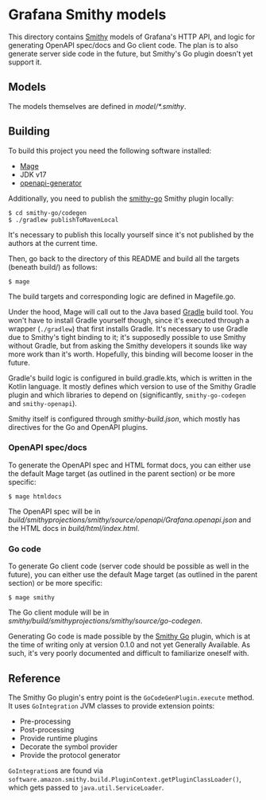 # Grafana Smithy models

This directory contains [Smithy](https://awslabs.github.io/smithy/) models of Grafana's HTTP API, and logic for
generating OpenAPI spec/docs and Go client code. The plan is to also generate server side code in the future,
but Smithy's Go plugin doesn't yet support it.

## Models

The models themselves are defined in _model/\*.smithy_.

## Building

To build this project you need the following software installed:

- [Mage](https://magefile.org/)
- JDK v17
- [openapi-generator](https://github.com/OpenAPITools/openapi-generator)

Additionally, you need to publish the [smithy-go](https://github.com/aws/smithy-go) Smithy plugin locally:

```console
$ cd smithy-go/codegen
$ ./gradlew publishToMavenLocal
```

It's necessary to publish this locally yourself since it's not published by the authors at the current time.

Then, go back to the directory of this README and build all the targets (beneath build/) as
follows:

```console
$ mage
```

The build targets and corresponding logic are defined in Magefile.go.

Under the hood, Mage will call out to the Java based [Gradle](https://gradle.org/) build tool. You won't have
to install Gradle yourself though, since it's executed through a wrapper (`./gradlew`) that first installs Gradle.
It's necessary to use Gradle due to Smithy's tight binding to it; it's supposedly possible to use Smithy without
Gradle, but from asking the Smithy developers it sounds like way more work than it's worth. Hopefully, this binding
will become looser in the future.

Gradle's build logic is configured in build.gradle.kts, which is written in the Kotlin language. It mostly defines
which version to use of the Smithy Gradle plugin and which libraries to depend on (significantly, `smithy-go-codegen`
and `smithy-openapi`).

Smithy itself is configured through _smithy-build.json_, which mostly has directives for the Go and OpenAPI plugins.

### OpenAPI spec/docs

To generate the OpenAPI spec and HTML format docs, you can either use the default Mage target (as outlined in the
parent section) or be more specific:

```
$ mage htmldocs
```

The OpenAPI spec will be in _build/smithyprojections/smithy/source/openapi/Grafana.openapi.json_ and
the HTML docs in _build/html/index.html_.

### Go code

To generate Go client code (server code should be possible as well in the future), you can either use the default Mage
target (as outlined in the parent section) or be more specific:

```
$ mage smithy
```

The Go client module will be in _smithy/build/smithyprojections/smithy/source/go-codegen_.

Generating Go code is made possible by the [Smithy Go](https://github.com/aws/smithy-go) plugin, which is at the time
of writing only at version 0.1.0 and not yet Generally Available. As such, it's very poorly documented and difficult
to familiarize oneself with.

## Reference

The Smithy Go plugin's entry point is the `GoCodeGenPlugin.execute` method. It uses `GoIntegration` JVM classes to
provide extension points:

- Pre-processing
- Post-processing
- Provide runtime plugins
- Decorate the symbol provider
- Provide the protocol generator

`GoIntegration`s are found via `software.amazon.smithy.build.PluginContext.getPluginClassLoader()`, which gets passed
to `java.util.ServiceLoader`.
